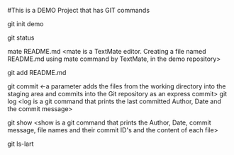 #This is a DEMO Project that has GIT commands

git init demo
<Creates a repoistory named demo>

git status
<Checks the status of the repository we created>
	
mate README.md
<mate is a TextMate editor. Creating a file named README.md using mate command by TextMate, in the demo repository>

git add README.md
<add is a git command to add the file README.md into the staging area of the git repository>
	
git commit
<commit is a git command to commit the files in the staging area into the repository. It also creates a commit ID for every commit>
<-a parameter adds the files from the working directory into the staging area and commits into the Git repository as an express commit>
git log
<log is a git command that prints the last committed Author, Date and the commit message>
	
git show
<show is a git command that prints the Author, Date, commit message, file names and their commit ID's and the content of each file>
	
git ls-lart
<ls-lart is a git command to list all files that git keeps a track>